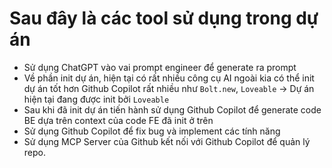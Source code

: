 # Sau đây là các tool sử dụng trong dự án 

- Sử dụng ChatGPT vào vai prompt engineer để generate ra prompt
- Về phần init dự án, hiện tại có rất nhiều công cụ AI ngoài kia có thể init dự án tốt hơn Github Copilot rất nhiều như 
`Bolt.new`, `Loveable` -> Dự án hiện tại đang được init bởi `Loveable`
- Sau khi đã init dự án tiến hành sử dụng Github Copilot để generate code BE dựa trên context của code FE đã init ở trên 
- Sử dụng Github Copilot để fix bug và implement các tính năng
- Sử dụng MCP Server của Github kết nối với Github Copilot để quản lý repo.